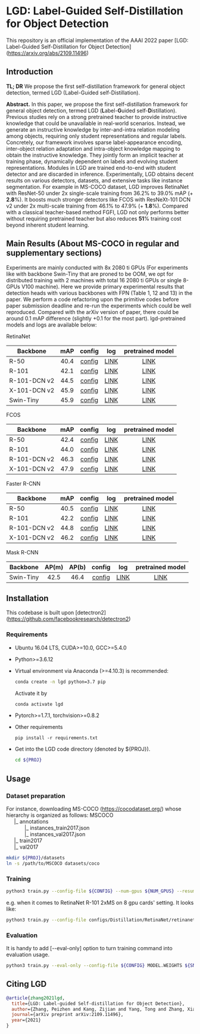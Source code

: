 # LGD: Label-Guided Self-Distillation for Object Detection

This repository is an official implementation of the AAAI 2022 paper [LGD: Label-Guided Self-Distillation for Object Detection]
(https://arxiv.org/abs/2109.11496)

## Introduction
**TL; DR** We propose the first self-distillation framework for general object detection, termed LGD (Label-Guided self-Distillation).

**Abstract.** In this paper, we propose the first self-distillation framework for general object detection, termed LGD (**L**abel-**G**uided self-**D**istillation). Previous studies rely on a strong pretrained teacher to provide instructive knowledge that could be unavailable in real-world scenarios. Instead, we generate an instructive knowledge by inter-and-intra relation modeling among objects, requiring only student representations and regular labels. Concretely, our framework involves sparse label-appearance encoding, inter-object relation adaptation and intra-object knowledge mapping to obtain the instructive knowledge. They jointly form an implicit teacher at training phase, dynamically dependent on labels and evolving student representations. Modules in LGD are trained end-to-end with student detector and are discarded in inference. Experimentally, LGD obtains decent results on various detectors, datasets, and extensive tasks like instance segmentation. For example in MS-COCO dataset, LGD improves RetinaNet with ResNet-50 under 2x single-scale training from 36.2% to 39.0% mAP (+ **2.8**%). It boosts much stronger detectors like FCOS with ResNeXt-101 DCN v2 under 2x multi-scale training from 46.1% to 47.9% (+ **1.8**%).
Compared with a classical teacher-based method FGFI, LGD not only performs better without requiring pretrained teacher but also reduces **51**% training cost beyond inherent student learning.

## Main Results (About MS-COCO in regular and supplementary sections) 
Experiments are mainly conducted with 8x 2080 ti GPUs (For experiments like with backbone Swin-Tiny that are proned to be OOM, we opt for distributed training with 2 machines with total 16 2080 ti GPUs or single 8-GPUs V100 machine). Here we provide primary experimental results that detection heads with various backbones with FPN (Table 1, 12 and 13) in the paper.  We perform a code refactoring upon the primitive codes before paper submission deadline and re-run the experiments which could be well reproduced. Compared with the arXiv version of paper, there could be around 0.1 mAP difference (slightly +0.1 for the most part). lgd-pretrained models and logs are available below:

RetinaNet

Backbone | mAP | config | log | pretrained model
--- |:---:|:---:|:---:|:---:|
R-50 | 40.4 | [config](configs/Distillation/RetinaNet/retinanet_R_50_2xMS_stuGuided_addCtxBox=YES_detachAppearanceEmbed=NO_preNondistillIters=30k_preFreezeStudentBackboneIters=20k.yaml) | [LINK](https://drive.google.com/file/d/1Tqk5n8tRMnvjSh2ezRNi24W0kX7u5t4o/view?usp=sharing) | [LINK](https://drive.google.com/file/d/1bZSCwrJpMSgmFS2W7D2cHrUqK-h2s1bd/view?usp=sharing) |
R-101 | 42.1 | [config](configs/Distillation/RetinaNet/retinanet_R_101_2xMS_stuGuided_addCtxBox=YES_detachAppearanceEmbed=NO_preNondistillIters=30k_preFreezeStudentBackboneIters=20k.yaml) | [LINK](https://drive.google.com/file/d/1OeYaAg_AEcZTnuvvmYjhVgZ-Nlw_srvb/view?usp=sharing) | [LINK](https://drive.google.com/file/d/16m3EGALHVWFQljkgUd1_g2JrumO8xZMx/view?usp=sharing) |
R-101-DCN v2 | 44.5 | [config](configs/Distillation/RetinaNet/retinanet_R_101_dcnv2_2xMS_stuGuided_addCtxBox=YES_detachAppearanceEmbed=NO_preNondistillIters=30k_preFreezeStudentBackboneIters=20k.yaml) | [LINK](https://drive.google.com/file/d/1mVLw3t2ERqjnbpAZXO9-sqU47jiSM1q3/view?usp=sharing) | [LINK](https://drive.google.com/file/d/1j3zfzriHe09ki-D4UnSGEMQGfesCmkVY/view?usp=sharing) |
X-101-DCN v2 | 45.9 | [config](configs/Distillation/RetinaNet/retinanet_X_101_dcnv2_2xMS_stuGuided_addCtxBox=YES_detachAppearanceEmbed=NO_preNondistillIters=30k_postNonDistillIters=50k_preFreezeStudentBackboneIters=20k.yaml) | [LINK](https://drive.google.com/file/d/1JRhyU658E-MWueH-O9hWdAvRdwemKA1p/view?usp=sharing) | [LINK](https://drive.google.com/file/d/1vKxWEKM8Dmryaf4Q5m--A52_yS_Hi1o5/view?usp=sharing) |
Swin-Tiny | 45.9 | [config](configs/Distillation/RetinaNet/retinanet_Swin_Tiny_3xMS_stuGuided_addCtxBox\=YES_detachAppearanceEmbed\=NO_preNondistillIters\=30k_preFreezeStudentBackboneIters\=20k.yaml) | [LINK](https://drive.google.com/file/d/17W1jDrYvQsOrxeu39muuJ3oqOrWAETys/view?usp=sharing) | [LINK](https://drive.google.com/file/d/1W0_YNP8POzZsbMtFfJhXv2CshZCyarth/view?usp=sharing) |

FCOS

Backbone | mAP | config | log | pretrained model
--- |:---:|:---:|:---:|:---:|
R-50 | 42.4 | [config](configs/Distillation/FCOS/fcos_R_50_2xMS_stuGuided_addCtxBox=NO_detachAppearanceEmbed=NO_preNondistilIters=30k_preFreezeStudentBackboneIters=20k.yaml) | [LINK](https://drive.google.com/file/d/1QH1WYM1f-ahdli-E1Av3d2HbmCDAi7Cn/view?usp=sharing) | [LINK](https://drive.google.com/file/d/1JlRzUIXY7w1CvLCQ_mW0ZD6uvKaRUgGn/view?usp=sharing) |
R-101 | 44.0 | [config](configs/Distillation/FCOS/fcos_R_101_2xMS_stuGuided_addCtxBox=YES_detachAppearanceEmbed=NO_preNondistilIters=30k_preFreezeStudentBackboneIters=20k.yaml) | [LINK](https://drive.google.com/file/d/1Or6OxT0rO-SDNAyjAYPr6ZHBtVuZtdYH/view?usp=sharing) | [LINK](https://drive.google.com/file/d/1uql08LtDbXRTGjIJZPMh40U74Bk99FdI/view?usp=sharing) |
R-101-DCN v2 | 46.3 | [config](configs/Distillation/FCOS/fcos_R_101_dcnv2_2xMS_stuGuided_addCtxBox=YES_detachAppearanceEmbed=NO_preNondistilIters=30k_postNondistillIters=50k_preFreezeStudentBackboneIters=20k.yaml) | [LINK](https://drive.google.com/file/d/1AgYFTOCmipHB_Tu8pKZ26Jf2MuYOhgKs/view?usp=sharing) | [LINK](https://drive.google.com/file/d/1Z06Kf92Jf1rJfCgIN7V9K2db4MUOEtvd/view?usp=sharing) |
X-101-DCN v2 | 47.9 | [config](configs/Distillation/FCOS/fcos_X_101_dcnv2_2xMS_stuGuided_addCtxBox=YES_detachAppearanceEmbed=NO_preNondistilIters=30k_postNondistillIters=50k_preFreezeStudentBackboneIters=20k.yaml) | [LINK](https://drive.google.com/file/d/1KOsg72plN9AuiOIOCsH0F5lxdLR67Mbb/view?usp=sharing) | [LINK](https://drive.google.com/file/d/1t21WmZ9FW_JFLoNnLpcIJQ1w9lBQZ32M/view?usp=sharing) |

Faster R-CNN

Backbone | mAP | config | log | pretrained model
--- |:---:|:---:|:---:|:---:|
R-50 | 40.5 | [config](configs/Distillation/FasterRCNN/faster_rcnn_R_50_2xMS_stuGuided_addCtxBox=NO_detachAppearanceEmbed=YES_preNondistillIters=30k_preFreezeStudentBackboneIters=20k.yaml) | [LINK](https://drive.google.com/file/d/19-E_q0BjClFqBSvGr8bmv9mIwbOT9NwD/view?usp=sharing) | [LINK](https://drive.google.com/file/d/1up1t1fsaJx3VMMXRN4gY1EpG3j1PVOb5/view?usp=sharing) |
R-101 | 42.2 | [config](configs/Distillation/FasterRCNN/faster_rcnn_R_101_2xMS_stuGuided_addCtxBox=NO_detachAppearanceEmbed=YES_preNondistillIters=30k_preFreezeStudentBackboneIters=20k.yaml) | [LINK](https://drive.google.com/file/d/1rRcufB0vrk9vNAFun-969Vm3iaHHnWHH/view?usp=sharing) | [LINK](https://drive.google.com/file/d/1sVvVUhLNjkr2ZsWGbwSn2EkCChaAtmPR/view?usp=sharing) |
R-101-DCN v2 | 44.8 | [config](configs/Distillation/FasterRCNN/faster_rcnn_R_101_dcnv2_2xMS_stuGuided_addCtxBox=NO_detachAppearanceEmbed=YES_preNondistillIters=30k_preFreezeStudentBackboneIters=20k.yaml) | [LINK](https://drive.google.com/file/d/1JV7Pm9TqkoTmN3Y7gpG9niK8cm32V-lT/view?usp=sharing) | [LINK](https://drive.google.com/file/d/1fNhQ96nGbzmKK6y34DB_GbvGpi_ok3dt/view?usp=sharing) |
X-101-DCN v2 | 46.2 | [config](configs/Distillation/FasterRCNN/faster_rcnn_X_101_dcnv2_2xMS_stuGuided_addCtxBox=NO_detachAppearanceEmbed=YES_preNondistillIters=30k_postNondistillIters=50k_preFreezeStudentBackboneIters=20k.yaml) | [LINK](https://drive.google.com/file/d/1_LrO3EqHqxh1nxLxARBsYd-nDoWsYsXD/view?usp=sharing) | [LINK](https://drive.google.com/file/d/1R7e4-7krtSbmz1Ogid4jeigASOQ5xts3/view?usp=sharing) |

Mask R-CNN

Backbone | AP(m) | AP(b) | config | log | pretrained model
--- |:---:|:---:|:---:|:---:|:---:|
Swin-Tiny | 42.5 | 46.4 | [config](configs/Distillation/MaskRCNN/mask_rcnn_Swin_Tiny_3xMS_stuGuided_addCtxBox=NO_detachAppearanceEmbed=YES_preNondistillIters=30k_preFreezeStudentBackboneIters=20k.yaml) | [LINK](https://drive.google.com/file/d/1GdVUiEurBGYCFJicMEnGbOFMQ6NVgV6m/view?usp=sharing) | [LINK](https://drive.google.com/file/d/1OsA4r3lJUVBHnoZG_wN4gYOTHqkSulM_/view?usp=sharing) |




## Installation

This codebase is built upon [detectron2] (https://github.com/facebookresearch/detectron2)

### Requirements

* Ubuntu 16.04 LTS, CUDA>=10.0, GCC>=5.4.0
* Python>=3.6.12
* Virtual environment via Anaconda (>=4.10.3) is recommended:
   ```bash
   conda create -n lgd python=3.7 pip
   ```
   Activate it by
   ```bash
   conda activate lgd
   ```

* Pytorch>=1.7.1, torchvision>=0.8.2
* Other requirements
  ```
  pip install -r requirements.txt
  ```
* Get into the LGD code directory (denoted by ${PROJ}).
  ```bash
  cd ${PROJ}
  ```

## Usage
### Dataset preparation
For instance, downloading MS-COCO (https://cocodataset.org/) whose hierarchy is organized as follows:
MSCOCO  
&ensp;&emsp;|_ annotations  
&emsp;&emsp;&emsp;&ensp;|_ instances_train2017.json  
&emsp;&emsp;&emsp;&ensp;|_ instances_val2017.json  
&ensp;&emsp;|_ train2017  
&ensp;&emsp;|_ val2017  

``` bash
mkdir ${PROJ}/datasets
ln -s /path/to/MSCOCO datasets/coco
```

### Training

```bash
python3 train.py --config-file ${CONFIG} --num-gpus ${NUM_GPUS} --resume
```
e.g. when it comes to RetinaNet R-101 2xMS on 8 gpu cards' setting. It looks like:
```bash
python3 train.py --config-file configs/Distillation/RetinaNet/retinanet_R_101_2xMS_stuGuided_addCtxBox=YES_detachAppearanceEmbed=NO_preNondistillIters=30k_preFreezeStudentBackboneIters=20k.yaml --num-gpus 8 --resume
```

### Evaluation
It is handy to add [--eval-only] option to turn training command into evaluation usage.
```bash
python3 train.py --eval-only --config-file ${CONFIG} MODEL.WEIGHTS ${SNAPSHOT} MODEL.DISTILLATOR.EVAL_TEACHER False
```

## Citing LGD
```bibtex
@article{zhang2021lgd,
  title={LGD: Label-guided Self-distillation for Object Detection},
  author={Zhang, Peizhen and Kang, Zijian and Yang, Tong and Zhang, Xiangyu and Zheng, Nanning and Sun, Jian},
  journal={arXiv preprint arXiv:2109.11496},
  year={2021}
}
```

